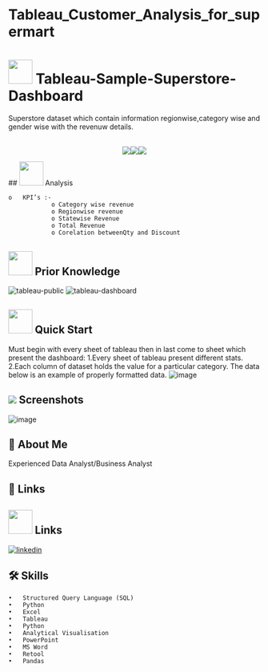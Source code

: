 # Tableau_Customer_Analysis_for_supermart
 
# <img src=https://user-images.githubusercontent.com/106439762/178425923-6c5803df-7469-4f8c-8052-80fb0c7e220d.gif width="48" height="48" >  **Tableau-Sample-Superstore-Dashboard**
Superstore dataset which contain information regionwise,category wise and gender wise with the revenuw details.
<br>
<br>
<p align="center"><a href="https://www.tableau.com/"><img src=https://forthebadge.com/images/badges/built-with-love.svg><img src=https://user-images.githubusercontent.com/106439762/178422441-0ad26a02-d79f-4142-937f-461dcea6d08e.svg><img src=https://user-images.githubusercontent.com/106439762/178422909-f51e0b4a-6358-4488-926f-32fd59e4ca54.svg></a></p>
##  <img src=https://user-images.githubusercontent.com/106439762/178428775-03d67679-9aa4-4b08-91e9-6eb6ed8faf66.gif  width="48" height="48"> Analysis
   
    o	KPI’s :-
                o Category wise revenue
                o Regionwise revenue
                o Statewise Revenue
                o Total Revenue
                o Corelation betweenQty and Discount
                 
##  <img src=https://user-images.githubusercontent.com/106439762/178803205-47a08ce7-2187-4f96-b301-a2b68690619a.gif width="48" height="48" > Prior Knowledge
![tableau-public](https://user-images.githubusercontent.com/106439762/178797623-924f63c6-f35a-4da1-bea6-7a3f647c18af.svg)
![tableau-dashboard](https://user-images.githubusercontent.com/106439762/178797660-533dac49-4eef-42c3-b7bc-4fc935192582.svg)
<br>
## <img src=https://user-images.githubusercontent.com/106439762/178804195-d9db61fb-b2cf-4c8f-bfc3-214cfe0f534c.gif width="48" height="48" > Quick Start
Must begin with every sheet of tableau then in last come to sheet which present the dashboard:
    1.Every sheet of tableau present different stats.
    2.Each column of dataset holds the value for a particular category.
The data below is an example of properly formatted data.
![image](https://user-images.githubusercontent.com/107293486/235892926-3789fafc-fba6-4c1f-b1f0-31fc0df36e34.png)

   
## <img src="https://img.icons8.com/dusk/48/000000/ios-screenshot.png"/> Screenshots
![image](https://user-images.githubusercontent.com/107293486/235893164-9c93d698-8dac-4c51-98ec-98024a60037a.png)


## :woman: About Me
Experienced Data Analyst/Business Analyst


## 🔗 Links
##  <img src=https://user-images.githubusercontent.com/106439762/178810087-8f7f8272-0cb8-40cb-a14c-be475569cf7d.gif width="48" height="48"> Links
[![linkedin](https://img.shields.io/badge/linkedin-0A66C2?style=for-the-badge&logo=linkedin&logoColor=white)](https://www.linkedin.com/in/palak-singh10/)


## 🛠 Skills
    •	Structured Query Language (SQL)
    •	Python
    •	Excel
    •	Tableau
    •	Python
    •	Analytical Visualisation
    •	PowerPoint
    •	MS Word
    •	Retool
    •	Pandas

